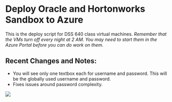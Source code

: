 # Deploy Oracle and Hortonworks Sandbox to Azure
This is the deploy script for DSS 640 class virtual machines. _Remember that the VMs turn off every night at 2 AM. You may need to start them in the Azure Portal before you can do work on them._ 

## Recent Changes and Notes: 
* You will see only one textbox each for username and password. This will be the globally used username and password. 
* Fixes issues around password complexity.

<a href="https://portal.azure.com/#create/Microsoft.Template/uri/https%3A%2F%2Fraw.githubusercontent.com%2Fezwiefel%2Fdss-640-azure-deploy%2Fmaster%2Fazuredeploy.json" target="_blank">
    <img src="http://azuredeploy.net/deploybutton.png"/>
</a>

